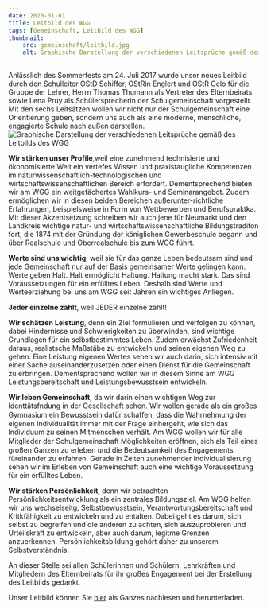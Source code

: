 ```yaml
---
date: 2020-01-01
title: Leitbild des WGG
tags: [Gemeinschaft, Leitbild des WGG]
thumbnail: 
    src: gemeinschaft/leitbild.jpg
    alt: Graphische Darstellung der verschiedenen Leitsprüche gemäß des Leitbilds des WGG
---
```


Anlässlich des Sommerfests am 24. Juli 2017 wurde unser neues Leitbild durch den Schulleiter OStD Schiffer, OStRin Englert und OStR Gelo für die Gruppe der Lehrer, Herrn Thomas Thumann als Vertreter des Elternbeirats sowie Lena Pruy als Schülersprecherin der Schulgemeinschaft vorgestellt. Mit den sechs Leitsätzen wollen wir nicht nur der Schulgemeinschaft eine Orientierung geben, sondern uns auch als eine moderne, menschliche, engagierte Schule nach außen darstellen. 
![Graphische Darstellung der verschiedenen Leitsprüche gemäß des Leitbilds des WGG](/images/gemeinschaft/leitbild.jpg)

**Wir stärken unser Profile**,weil eine zunehmend technisierte und ökonomisierte Welt ein vertefes Wissen und praxistaugliche Kompetenzen im naturwissenschaftlich-technologischen und wirtschaftswissenschaftlichen Bereich erfordert. Dementsprechend bieten wir am WGG ein weitgefächertes Wahlkurs- und Seminarangebot. Zudem ermöglichen wir in diesen beiden Bereichen außerunter-richtliche Erfahrungen, beispielsweise in Form von Wettbewerben und Berufspraktka. Mit dieser Akzentsetzung schreiben wir auch jene für Neumarkt und den Landkreis wichtige natur- und wirtschaftswissenschaftliche Bildungstraditon fort, die 1874 mit der Gründung der königlichen Gewerbeschule begann und über Realschule und Oberrealschule bis zum WGG führt.

**Werte sind uns wichtig**, weil sie für das ganze Leben bedeutsam sind und jede Gemeinschaft nur auf der Basis gemeinsamer Werte gelingen kann. Werte geben Halt. Halt ermöglicht Haltung. Haltung macht stark. Das sind Voraussetzungen für ein erfülltes Leben. Deshalb sind Werte und Werteerziehung bei uns am WGG seit Jahren ein wichtiges Anliegen.

**Jeder einzelne zählt**, weil JEDER einzelne zählt!

**Wir schätzen Leistung**, denn ein Ziel formulieren und verfolgen zu können, dabei Hindernisse und Schwierigkeiten zu überwinden, sind wichtige Grundlagen für ein selbstbestimmtes Leben. Zudem erwächst Zufriedenheit daraus, realistsche Maßstäbe zu entwickeln und seinen eigenen Weg zu gehen. Eine Leistung eigenen Wertes sehen wir auch darin, sich intensiv mit einer Sache auseinanderzusetzen oder einen Dienst für die Gemeinschaft zu erbringen. Dementsprechend wollen wir in diesem Sinne am WGG Leistungsbereitschaft und Leistungsbewusstsein entwickeln.

**Wir leben Gemeinschaft**, da wir darin einen wichtigen Weg zur Identtätsfndung in der Gesellschaft sehen. Wir wollen gerade als ein großes Gymnasium ein Bewusstsein dafür schaﬀen, dass die Wahrnehmung der eigenen Individualität immer mit der Frage einhergeht, wie sich das Individuum zu seinen Mitmenschen verhält. Am WGG wollen wir für alle Mitglieder der Schulgemeinschaft Möglichkeiten eröﬀnen, sich als Teil eines großen Ganzen zu erleben und die Bedeutsamkeit des Engagements füreinander zu erfahren. Gerade in Zeiten zunehmender Individualisierung sehen wir im Erleben von Gemeinschaft auch eine wichtige Voraussetzung für ein erfülltes Leben.

**Wir stärken Persönlichkeit**, denn wir betrachten Persönlichkeitsentwicklung als ein zentrales Bildungsziel. Am WGG helfen wir uns wechselseitg, Selbstbewusstsein, Verantwortungsbereitschaft und Kritkfähigkeit zu entwickeln und zu entalten. Dabei geht es darum, sich selbst zu begreifen und die anderen zu achten, sich auszuprobieren und Urteilskraft zu entwickeln, aber auch darum, legitme Grenzen anzuerkennen. Persönlichkeitsbildung gehört daher zu unserem Selbstverständnis.

An dieser Stelle sei allen Schülerinnen und Schülern, Lehrkräften und Mitgliedern des Elternbeirats für ihr großes Engagement bei der Erstellung des Leitbilds gedankt. 

Unser Leitbild können Sie <a href="/documents/leitbild_text.pdf" target = "_blank">hier</a> als Ganzes nachlesen und herunterladen.